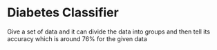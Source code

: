 # Diabetes Classifier

Give a set of data and it can divide the data into groups and then tell its accuracy which is around 76% for the given data
